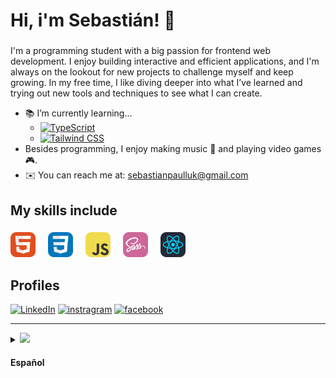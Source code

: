 # Hi, i'm Sebastián! 👋

###

<p align="left">I'm a programming student with a big passion for frontend web development. I enjoy building interactive and efficient applications, and I'm always on the lookout for new projects to challenge myself and keep growing. In my free time, I like diving deeper into what I’ve learned and trying out new tools and techniques to see what I can create.</p>

- 📚 I’m currently learning…
  - [![TypeScript](https://img.shields.io/badge/TypeScript-3178C6?style=flat&logo=typescript&logoColor=white)](https://www.typescriptlang.org/)
  - [![Tailwind CSS](https://img.shields.io/badge/Tailwind_CSS-06B6D4?style=flat&logo=tailwindcss&logoColor=white)](https://tailwindcss.com/)
- Besides programming, I enjoy making music 🎸 and playing video games 🎮.
- ✉️ You can reach me at: [sebastianpaulluk@gmail.com](mailto:sebastianpaulluk@gmail.com)


###

<h2 align="left">My skills include</h2>

###

<div align="left">
  <a href="https://developer.mozilla.org/en-US/docs/Web/HTML" target="_blank"><img src="https://github.com/tandpfun/skill-icons/blob/main/icons/HTML.svg" height="40" alt="HTML5 logo" /></a>
  <img width="12" />
  <a href="https://developer.mozilla.org/en-US/docs/Web/CSS" target="_blank"><img src="https://github.com/tandpfun/skill-icons/blob/main/icons/CSS.svg" height="40" alt="CSS3 logo" /></a>
  <img width="12" />
  <a href="https://developer.mozilla.org/en-US/docs/Web/JavaScript" target="_blank"><img src="https://github.com/tandpfun/skill-icons/blob/main/icons/JavaScript.svg" height="40" alt="JavaScript logo" /></a>
  <img width="12" />
  <a href="https://sass-lang.com/" target="_blank"><img src="https://github.com/tandpfun/skill-icons/blob/main/icons/Sass.svg" height="40" alt="Sass logo" /></a>
  <img width="12" />
  <a href="https://reactjs.org/" target="_blank"><img src="https://github.com/tandpfun/skill-icons/blob/main/icons/React-Dark.svg" height="40" alt="React logo" /></a>
</div>


###

<h2 align="left">Profiles</h2>

[![LinkedIn][LinkedIn]][LinkedInURL]
[![instragram][instragram]][instragramURL]
[![facebook][facebook]][facebookURL]


---

<details>
  <summary><img src="https://drive.usercontent.google.com/download?id=1TIbJFGfaGP_uy6K0FEpREr4EuxMMxmUv&export=view&authuser=0" /> <h4>Español</h4></summary>
  
  # Hola, soy Sebastián 👋
  
  ###
  
  <p align="left">Soy estudiante de programación con una gran pasión por el desarrollo web frontend. Me encanta crear aplicaciones interactivas y eficientes. A medida que aprendo y crezco como programador, siempre busco nuevos proyectos para explorar y mejorar mis habilidades. En mi tiempo libre, me dedico a profundizar en mis conocimientos y experimentar con nuevas herramientas y técnicas.</p>
  
  - 📚 Actualmente estoy aprendiendo ...
  - [![TypeScript](https://img.shields.io/badge/TypeScript-3178C6?style=flat&logo=typescript&logoColor=white)](https://www.typescriptlang.org/)
  - [![Tailwind CSS](https://img.shields.io/badge/Tailwind_CSS-06B6D4?style=flat&logo=tailwindcss&logoColor=white)](https://tailwindcss.com/)
  - Además de la programación, disfruto hacer música 🎸 y jugar videojuegos 🎮.
  - ✉️ Podés contactarme a: [sebastianpaulluk@gmail.com](mailto:sebastianpaulluk@gmail.com)
  
  ###
  
  <h2 align="left">Mis habilidades incluyen</h2>
  
  ###
  
  <div align="left">
   <img src="https://github.com/tandpfun/skill-icons/blob/main/icons/HTML.svg" height="40" alt="html5 logo"  />
   <img width="12" />
   <img src="https://github.com/tandpfun/skill-icons/blob/main/icons/CSS.svg" height="40" alt="css3 logo"  />
   <img width="12" />
   <img src="https://github.com/tandpfun/skill-icons/blob/main/icons/JavaScript.svg" height="40" alt="javascript logo"  />
   <img width="12" />
   <img src="https://github.com/tandpfun/skill-icons/blob/main/icons/Sass.svg" height="40" alt="sass logo" />
   <img width="12" />
   <img src="https://github.com/tandpfun/skill-icons/blob/main/icons/React-Dark.svg" height="40" alt="react logo"  />
  </div>
  
  ###
  
  <h2 align="left">Perfiles</h2>
  
  [![LinkedIn][LinkedIn]][LinkedInURL]
  [![instragram][instragram]][instragramURL]
  [![facebook][facebook]][facebookURL]
  
</details>



 <!-- MARKDOWN LINKS & IMAGES -->
[LinkedIn]: https://img.shields.io/badge/linkedin-%230077B5.svg?style=for-the-badge&logo=linkedin&logoColor=white
[LinkedInURL]: https://www.linkedin.com/in/sebastian-paulluk/

[facebook]: https://img.shields.io/badge/Facebook-%231877F2.svg?style=for-the-badge&logo=Facebook&logoColor=white
[facebookURL]: https://www.facebook.com/sebastian.paulluk/
 
[instragram]: https://img.shields.io/badge/Instagram-%23E4405F.svg?style=for-the-badge&logo=Instagram&logoColor=white
[instragramURL]: https://www.instagram.com/sebapaulluk/







